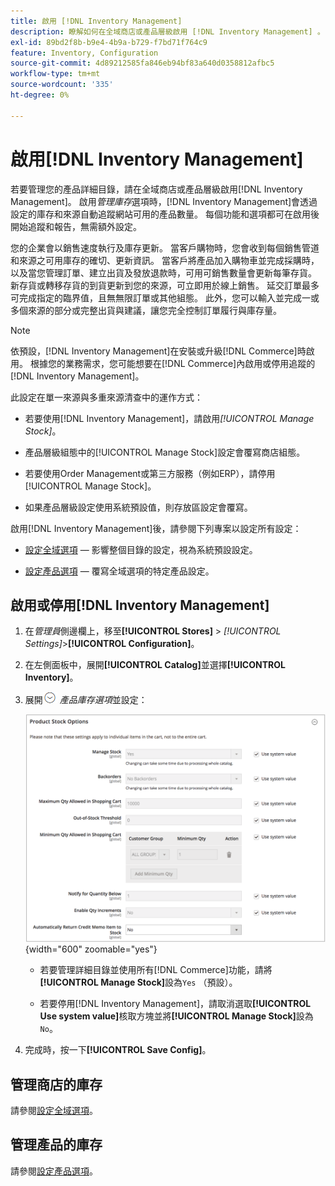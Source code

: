 ```yaml
---
title: 啟用 [!DNL Inventory Management]
description: 瞭解如何在全域商店或產品層級啟用 [!DNL Inventory Management] 。
exl-id: 89bd2f8b-b9e4-4b9a-b729-f7bd71f764c9
feature: Inventory, Configuration
source-git-commit: 4d89212585fa846eb94bf83a640d0358812afbc5
workflow-type: tm+mt
source-wordcount: '335'
ht-degree: 0%

---
```


# 啟用[!DNL Inventory Management]

若要管理您的產品詳細目錄，請在全域商店或產品層級啟用[!DNL Inventory Management]。 啟用&#x200B;_管理庫存_&#x200B;選項時，[!DNL Inventory Management]會透過設定的庫存和來源自動追蹤網站可用的產品數量。 每個功能和選項都可在啟用後開始追蹤和報告，無需額外設定。

您的企業會以銷售速度執行及庫存更新。 當客戶購物時，您會收到每個銷售管道和來源之可用庫存的確切、更新資訊。 當客戶將產品加入購物車並完成採購時，以及當您管理訂單、建立出貨及發放退款時，可用可銷售數量會更新每筆存貨。 新存貨或轉移存貨的到貨更新到您的來源，可立即用於線上銷售。 延交訂單最多可完成指定的臨界值，且無無限訂單或其他組態。 此外，您可以輸入並完成一或多個來源的部分或完整出貨與建議，讓您完全控制訂單履行與庫存量。

>[!NOTE]
>
>依預設，[!DNL Inventory Management]在安裝或升級[!DNL Commerce]時啟用。 根據您的業務需求，您可能想要在[!DNL Commerce]內啟用或停用追蹤的[!DNL Inventory Management]。

此設定在單一來源與多重來源清查中的運作方式：

- 若要使用[!DNL Inventory Management]，請啟用&#x200B;_[!UICONTROL Manage Stock]_。

- 產品層級組態中的[!UICONTROL Manage Stock]設定會覆寫商店組態。

- 若要使用Order Management或第三方服務（例如ERP），請停用[!UICONTROL Manage Stock]。

- 如果產品層級設定使用系統預設值，則存放區設定會覆寫。

啟用[!DNL Inventory Management]後，請參閱下列專案以設定所有設定：

- [設定全域選項](global-options.md) — 影響整個目錄的設定，視為系統預設設定。

- [設定產品選項](product-options.md) — 覆寫全域選項的特定產品設定。

## 啟用或停用[!DNL Inventory Management]

1. 在&#x200B;_管理員_&#x200B;側邊欄上，移至&#x200B;**[!UICONTROL Stores]** > _[!UICONTROL Settings]_>**[!UICONTROL Configuration]**。

1. 在左側面板中，展開&#x200B;**[!UICONTROL Catalog]**&#x200B;並選擇&#x200B;**[!UICONTROL Inventory]**。

1. 展開![擴充選擇器](../assets/icon-display-expand.png) _產品庫存選項_&#x200B;並設定：

   ![產品庫存選項](assets/config-catalog-inventory-product-stock-options.png){width="600" zoomable="yes"}

   - 若要管理詳細目錄並使用所有[!DNL Commerce]功能，請將&#x200B;**[!UICONTROL Manage Stock]**&#x200B;設為`Yes` （預設）。

   - 若要停用[!DNL Inventory Management]，請取消選取&#x200B;**[!UICONTROL Use system value]**&#x200B;核取方塊並將&#x200B;**[!UICONTROL Manage Stock]**&#x200B;設為`No`。

1. 完成時，按一下&#x200B;**[!UICONTROL Save Config]**。

## 管理商店的庫存

請參閱[設定全域選項](global-options.md)。

## 管理產品的庫存

請參閱[設定產品選項](product-options.md)。
